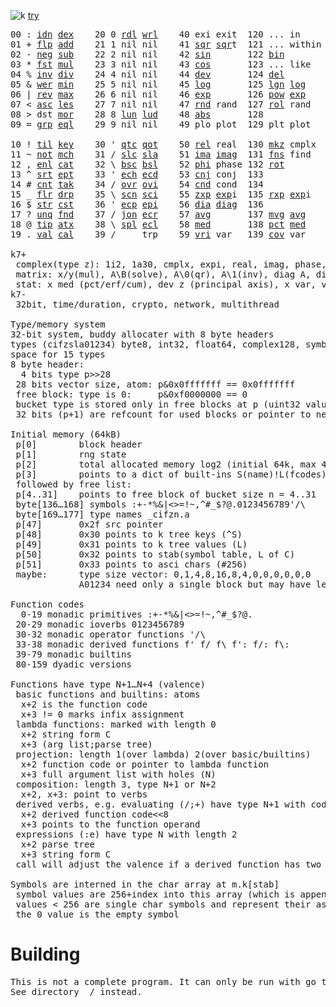 ![k](https://ktye.github.io/k32.png) [try](https://ktye.github.io)
<pre>00 : <a href="../../blob/master/k.go#L818">idn</a> <a href="../../blob/master/k.go#L490">dex</a>    20 0 <a href="../../blob/master/k.go#L4059">rdl</a> <a href="../../blob/master/k.go#L4063">wrl</a>    40 exi exit  120 ... in       60 <a href="../../blob/master/k.go#L5049">prm</a>   140
01 + <a href="../../blob/master/k.go#L819">flp</a> <a href="../../blob/master/k.go#L2370">add</a>    21 1 nil nil    41 <a href="../../blob/master/k.go#L2200">sqr</a> <a href="../../blob/master/k.go#L2200">sqr</a>t  121 ... within   61       141
02 - <a href="../../blob/master/k.go#L858">neg</a> <a href="../../blob/master/k.go#L2371">sub</a>    22 2 nil nil    42 <a href="../../blob/master/k.go#L2203">sin</a>       122 <a href="../../blob/master/k.go#L4330">bin</a>          62       142
03 * <a href="../../blob/master/k.go#L861">fst</a> <a href="../../blob/master/k.go#L2372">mul</a>    23 3 nil nil    43 <a href="../../blob/master/k.go#L2206">cos</a>       123 ... like     63       143
04 % <a href="../../blob/master/k.go#L899">inv</a> <a href="../../blob/master/k.go#L2373">div</a>    24 4 nil nil    44 <a href="../../blob/master/k.go#L5628">dev</a>       124 <a href="../../blob/master/k.go#L5016">del</a>          64       144
05 & <a href="../../blob/master/k.go#L902">wer</a> <a href="../../blob/master/k.go#L2374">min</a>    25 5 nil nil    45 <a href="../../blob/master/k.go#L2217">log</a>       125 <a href="../../blob/master/k.go#L2379">lgn</a> <a href="../../blob/master/k.go#L2217">log</a>      65       145
06 | <a href="../../blob/master/k.go#L928">rev</a> <a href="../../blob/master/k.go#L2375">max</a>    26 6 nil nil    46 <a href="../../blob/master/k.go#L2220">exp</a>       126 <a href="../../blob/master/k.go#L2382">pow</a> <a href="../../blob/master/k.go#L2220">exp</a>      66       146
07 < <a href="../../blob/master/k.go#L959">asc</a> <a href="../../blob/master/k.go#L2376">les</a>    27 7 nil nil    47 <a href="../../blob/master/k.go#L5148">rnd</a> rand  127 <a href="../../blob/master/k.go#L5086">rol</a> rand     67       147
08 > dst <a href="../../blob/master/k.go#L2377">mor</a>    28 8 <a href="../../blob/master/k.go#L4070">lun</a> <a href="../../blob/master/k.go#L4075">lud</a>    48 <a href="../../blob/master/k.go#L2209">abs</a>       128              68       148
09 = <a href="../../blob/master/k.go#L1059">grp</a> <a href="../../blob/master/k.go#L2378">eql</a>    29 9 nil nil    49 plo plot  129 plt plot     69       149
                                                                          
10 ! <a href="../../blob/master/k.go#L1086">til</a> <a href="../../blob/master/k.go#L2423">key</a>    30 ' <a href="../../blob/master/k.go#L3579">qtc</a> <a href="../../blob/master/k.go#L3576">qot</a>    50 <a href="../../blob/master/k.go#L2223">rel</a> real  130 <a href="../../blob/master/k.go#L5551">mkz</a> cmplx    70       150
11 ~ <a href="../../blob/master/k.go#L1180">not</a> <a href="../../blob/master/k.go#L2462">mch</a>    31 / <a href="../../blob/master/k.go#L3580">slc</a> <a href="../../blob/master/k.go#L3577">sla</a>    51 <a href="../../blob/master/k.go#L2224">ima</a> <a href="../../blob/master/k.go#L2224">ima</a>g  131 <a href="../../blob/master/k.go#L3067">fns</a> find     71       151
12 , <a href="../../blob/master/k.go#L1202">enl</a> <a href="../../blob/master/k.go#L2505">cat</a>    32 \ <a href="../../blob/master/k.go#L3581">bsc</a> <a href="../../blob/master/k.go#L3578">bsl</a>    52 <a href="../../blob/master/k.go#L2225">phi</a> phase 132 <a href="../../blob/master/k.go#L2777">rot</a>          72       152
13 ^ <a href="../../blob/master/k.go#L1227">srt</a> <a href="../../blob/master/k.go#L2642">ept</a>    33 ' <a href="../../blob/master/k.go#L3588">ech</a> <a href="../../blob/master/k.go#L3642">ecd</a>    53 <a href="../../blob/master/k.go#L2253">cnj</a> conj  133              73       153
14 # <a href="../../blob/master/k.go#L1245">cnt</a> <a href="../../blob/master/k.go#L2677">tak</a>    34 / <a href="../../blob/master/k.go#L3767">ovr</a> <a href="../../blob/master/k.go#L3909">ovi</a>    54 <a href="../../blob/master/k.go#L5385">cnd</a> cond  134              74       154
15 _ <a href="../../blob/master/k.go#L1253">flr</a> <a href="../../blob/master/k.go#L2778">drp</a>    35 \ <a href="../../blob/master/k.go#L3828">scn</a> <a href="../../blob/master/k.go#L3942">sci</a>    55 <a href="../../blob/master/k.go#L2311">zxp</a> <a href="../../blob/master/k.go#L2220">exp</a>i  135 <a href="../../blob/master/k.go#L2274">rxp</a> <a href="../../blob/master/k.go#L2220">exp</a>i     75       155
16 $ <a href="../../blob/master/k.go#L1278">str</a> <a href="../../blob/master/k.go#L2899">cst</a>    36 ' <a href="../../blob/master/k.go#L3662">ecp</a> <a href="../../blob/master/k.go#L3719">epi</a>    56 <a href="../../blob/master/k.go#L1155">dia</a> <a href="../../blob/master/k.go#L1155">dia</a>g  136              76       156
17 ? <a href="../../blob/master/k.go#L1368">unq</a> <a href="../../blob/master/k.go#L3009">fnd</a>    37 / <a href="../../blob/master/k.go#L4224">jon</a> <a href="../../blob/master/k.go#L3739">ecr</a>    57 <a href="../../blob/master/k.go#L5723">avg</a>       137 <a href="../../blob/master/k.go#L5754">mvg</a> <a href="../../blob/master/k.go#L5723">avg</a>      77       157
18 @ <a href="../../blob/master/k.go#L1387">tip</a> <a href="../../blob/master/k.go#L3099">atx</a>    38 \ <a href="../../blob/master/k.go#L4191">spl</a> <a href="../../blob/master/k.go#L3753">ecl</a>    58 <a href="../../blob/master/k.go#L5859">med</a>       138 <a href="../../blob/master/k.go#L5871">pct</a> <a href="../../blob/master/k.go#L5859">med</a>      78       158
19 . <a href="../../blob/master/k.go#L1398">val</a> <a href="../../blob/master/k.go#L3427">cal</a>    39 /     trp    59 <a href="../../blob/master/k.go#L5654">vri</a> var   139 <a href="../../blob/master/k.go#L5675">cov</a> var      79       15

k7+
 complex(type z): 1i2, 1a30, cmplx, expi, real, imag, phase, conj, rand 3i(binormal)
 matrix: x/y(mul), A\B(solve), A\0(qr), A\1(inv), diag A, diag v, norm, cond
 stat: x med (pct/erf/cum), dev z (principal axis), x var, var z (cov), x avg (cum/win/exp)
k7-
 32bit, time/duration, crypto, network, multithread
 
Type/memory system
32-bit system, buddy allocater with 8 byte headers
types (cifzsla01234) byte8, int32, float64, complex128, symbol64, list32, dict64, funcs
space for 15 types
8 byte header:
  4 bits type p>>28
 28 bits vector size, atom: p&0x0fffffff == 0x0fffffff
 free block: type is 0:     p&0xf0000000 == 0
 bucket type is stored only in free blocks at p (uint32 value)
 32 bits (p+1) are refcount for used blocks or pointer to next free

Initial memory (64kB)
 p[0]        block header
 p[1]        rng state
 p[2]        total allocated memory log2 (initial 64k, max 4G) uint32
 p[3]        points to a dict of built-ins S(name)!L(fcodes)
 followed by free list:
 p[4..31]    points to free block of bucket size n = 4..31
 byte[136…168] symbols :+-*%&|<>=!~,^#_$?@.0123456789'/\
 byte[169…177] type names _cifzn.a
 p[47]       0x2f src pointer
 p[48]       0x30 points to k tree keys (^S)
 p[49]       0x31 points to k tree values (L)
 p[50]       0x32 points to stab(symbol table, L of C)
 p[51]       0x33 points to asci chars (#256)
 maybe:      type size vector: 0,1,4,8,16,8,4,0,0,0,0,0,0
             A01234 need only a single block but may have length>0

Function codes
  0-19 monadic primitives :+-*%&|<>=!~,^#_$?@.
 20-29 monadic ioverbs 0123456789
 30-32 monadic operator functions '/\
 33-38 monadic derived functions f' f/ f\ f': f/: f\:
 39-79 monadic builtins
 80-159 dyadic versions

Functions have type N+1…N+4 (valence)
 basic functions and builtins: atoms
  x+2 is the function code
  x+3 != 0 marks infix assignment
 lambda functions: marked with length 0
  x+2 string form C
  x+3 (arg list;parse tree)
 projection: length 1(over lambda) 2(over basic/builtins)
  x+2 function code or pointer to lambda function
  x+3 full argument list with holes (N)
 composition: length 3, type N+1 or N+2
  x+2, x+3: point to verbs
 derived verbs, e.g. evaluating (/;+) have type N+1 with code > 256
  x+2 derived function code<<8
  x+3 points to the function operand
 expressions (:e) have type N with length 2
  x+2 parse tree
  x+3 string form C
 call will adjust the valence if a derived function has two arguments
 
Symbols are interned in the char array at m.k[stab]
 symbol values are 256+index into this array (which is append only)
 values < 256 are single char symbols and represent their ascii value
 the 0 value is the empty symbol
</pre>

# Building
<pre>
This is not a complete program. It can only be run with go test.
See directory _/ instead.
</pre>
